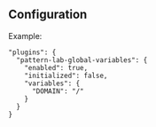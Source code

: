 ## Configuration

Example:
```
"plugins": {
  "pattern-lab-global-variables": {
    "enabled": true,
    "initialized": false,
    "variables": {
      "DOMAIN": "/"
    }
  }
}
```

